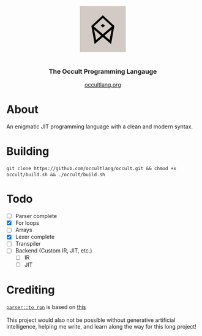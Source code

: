<div align="center" style="display:grid;place-items:center;">
<p>
    <a href="https://occultlang.org/" target="_blank"><img width="120" src="occult.jpg"></a>
</p>
<h3>The Occult Programming Langauge</h3>
<a href="https://occultlang.org" syle="_blank">occultlang.org</a>
</div>

# About
An enigmatic JIT programming language with a clean and modern syntax.

# Building
```
git clone https://github.com/occultlang/occult.git && chmod +x occult/build.sh && ./occult/build.sh
```

# Todo
- [ ] Parser complete
- [x] For loops
- [ ] Arrays
- [x] Lexer complete
- [ ] Transpiler
- [ ] Backend (Custom IR, JIT, etc.)
    - [ ] IR
    - [ ] JIT
# Crediting 
[`parser::to_rpn`](https://github.com/occultlang/occult/blob/main/src/parser/parser.cpp#L51) is based on [this](https://github.com/kamyu104/LintCode/blob/master/C%2B%2B/convert-expression-to-reverse-polish-notation.cpp) <br/><br/>
This project would also not be possible without generative artificial intelligence, helping me write, and learn along the way for this long project!
